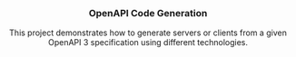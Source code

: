 <!-- PROJECT LOGO -->
<br />
<p align="center">
  <h3 align="center">OpenAPI Code Generation</h3>

  <p align="center">
    This project demonstrates how to generate servers or clients from a given
    OpenAPI 3 specification using different technologies.
    <br />
  </p>
</p>